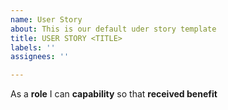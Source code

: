 ```yaml
---
name: User Story
about: This is our default uder story template
title: USER STORY <TITLE>
labels: ''
assignees: ''

---
```


As a **role** I  can **capability** so that **received benefit**
